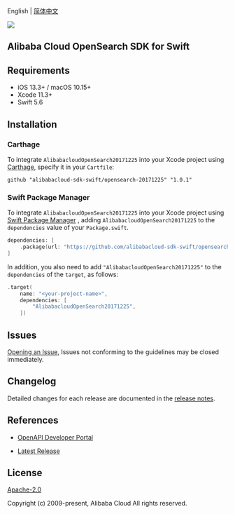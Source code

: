 English | [简体中文](README-CN.md)

![](https://aliyunsdk-pages.alicdn.com/icons/AlibabaCloud.svg)

## Alibaba Cloud OpenSearch SDK for Swift

## Requirements

- iOS 13.3+ / macOS 10.15+
- Xcode 11.3+
- Swift 5.6

## Installation

### Carthage

To integrate `AlibabacloudOpenSearch20171225` into your Xcode project using [Carthage](https://github.com/Carthage/Carthage), specify it in your `Cartfile`:

```ogdl
github "alibabacloud-sdk-swift/opensearch-20171225" "1.0.1"
```

### Swift Package Manager

To integrate `AlibabacloudOpenSearch20171225` into your Xcode project using [Swift Package Manager](https://swift.org/package-manager/) , adding `AlibabacloudOpenSearch20171225` to the `dependencies` value of your `Package.swift`.

```swift
dependencies: [
    .package(url: "https://github.com/alibabacloud-sdk-swift/opensearch-20171225.git", from: "1.0.1")
]
```

In addition, you also need to add `"AlibabacloudOpenSearch20171225"` to the `dependencies` of the `target`, as follows:

```swift
.target(
    name: "<your-project-name>",
    dependencies: [
        "AlibabacloudOpenSearch20171225",
    ])
```

## Issues

[Opening an Issue](https://github.com/alibabacloud-sdk-swift/opensearch-20171225/issues/new), Issues not conforming to the guidelines may be closed immediately.

## Changelog

Detailed changes for each release are documented in the [release notes](./ChangeLog.txt).

## References

* [OpenAPI Developer Portal](https://next.api.alibabacloud.com/home)
- [Latest Release](https://github.com/alibabacloud-sdk-swift/opensearch-20171225)

## License

[Apache-2.0](http://www.apache.org/licenses/LICENSE-2.0)

Copyright (c) 2009-present, Alibaba Cloud All rights reserved.
